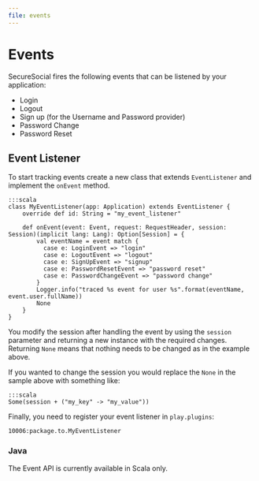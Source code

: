 ```yaml
---
file: events
---
```

# Events

SecureSocial fires the following events that can be listened by your application:

- Login
- Logout
- Sign up (for the Username and Password provider)
- Password Change
- Password Reset

## Event Listener

To start tracking events create a new class that extends `EventListener` and implement the `onEvent` method. 

	:::scala
	class MyEventListener(app: Application) extends EventListener {
		override def id: String = "my_event_listener"

	  	def onEvent(event: Event, request: RequestHeader, session: Session)(implicit lang: Lang): Option[Session] = {
		    val eventName = event match {
		      case e: LoginEvent => "login"
		      case e: LogoutEvent => "logout"
		      case e: SignUpEvent => "signup"
		      case e: PasswordResetEvent => "password reset"
		      case e: PasswordChangeEvent => "password change"
		    }
		    Logger.info("traced %s event for user %s".format(eventName, event.user.fullName))
		    None
  		}
	}

You modify the session after handling the event by using the `session` parameter and returning a new instance with the required changes.  Returning `None` means that nothing needs to be changed as in the example above.  

If you wanted to change the session you would replace the `None` in the sample above with something like:

	:::scala
	Some(session + ("my_key" -> "my_value"))	    
		    
Finally, you need to register your event listener in `play.plugins`:

	10006:package.to.MyEventListener

### Java

The Event API is currently available in Scala only.  
